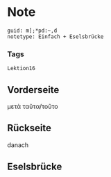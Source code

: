 # Note
```
guid: m];*pd:~,d
notetype: Einfach + Eselsbrücke
```

### Tags
```
Lektion16
```

## Vorderseite
μετὰ ταῦτα/τοῦτο

## Rückseite
danach

## Eselsbrücke

